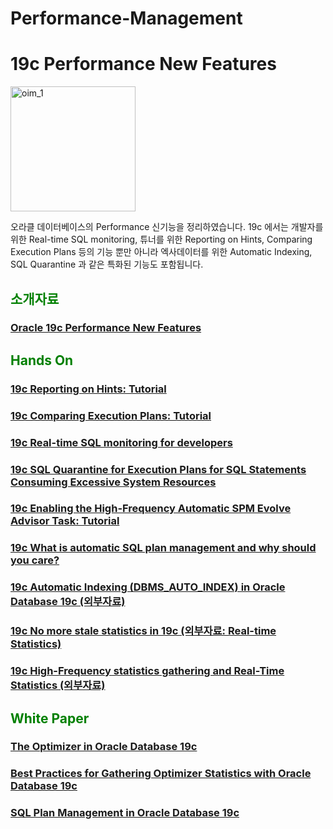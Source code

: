 # Performance-Management

<H1>19c Performance New Features</H1>
<img src="https://github.com/oracle19c-cookbook/Performance-Management/blob/master/developer_realtime_sql_monitoring.jpg" width="200px" title="oim_1" alt="oim_1"></img><br/>

오라클 데이터베이스의 Performance 신기능을 정리하였습니다. 19c 에서는 개발자를 위한 Real-time SQL monitoring, 튜너를 위한 Reporting on Hints, Comparing Execution Plans 등의 기능 뿐만 아니라 엑사데이터를 위한 Automatic Indexing, SQL Quarantine 과 같은 특화된 기능도 포함됩니다. 

<H2><font color="green"> 소개자료 </fornt></H2>
<H3><a href="https://github.com/oracle19c-cookbook/Performance-Management/blob/master/Oracle19c_performance_new_features.pdf"> Oracle 19c Performance New Features </a></H3>

<H2><font color="green"> Hands On </fornt></H2>

<H3><a href="https://docs.oracle.com/en/database/oracle/oracle-database/19/tgsql/influencing-the-optimizer.html#GUID-98F9788B-9162-4A12-9257-CC855A4136B3"> 19c Reporting on Hints: Tutorial </a></H3>


<H3><a href="https://docs.oracle.com/en/database/oracle/oracle-database/19/tgsql/generating-and-displaying-execution-plans.html#GUID-60FF7945-DFA3-4E97-89D0-B4F11543C680"> 19c Comparing Execution Plans: Tutorial </a></H3>


<H3><a href="https://docs.oracle.com/en/database/oracle/oracle-database/19/tgsql/monitoring-database-operations.html#GUID-4048D00E-2635-42C8-A37D-71EFAC619062"> 19c Real-time SQL monitoring for developers </a></H3>

<H3><a href="https://docs.oracle.com/en/database/oracle/oracle-database/19/admin/diagnosing-and-resolving-problems.html#GUID-1CF7E2B7-1BF8-4907-889E-1107CAA83E51"> 19c SQL Quarantine for Execution Plans for SQL Statements Consuming Excessive System Resources </a></H3>


<H3><a href="https://docs.oracle.com/en/database/oracle/oracle-database/19/tgsql/managing-sql-plan-baselines.html#GUID-36D38826-3E92-4313-93A4-076A1F885633"> 19c Enabling the High-Frequency Automatic SPM Evolve Advisor Task: Tutorial </a></H3>


<H3><a href="https://blogs.oracle.com/optimizer/what-is-automatic-sql-plan-management-and-why-should-you-care"> 19c What is automatic SQL plan management and why should you care?  </a></H3>
<H3><a href="https://oracle-base.com/articles/19c/automatic-indexing-19c"> 19c Automatic Indexing (DBMS_AUTO_INDEX) in Oracle Database 19c (외부자료) </a></H3>
<H3><a href="https://connor-mcdonald.com/2019/08/15/no-more-stale-statistics-in-19c/"> 19c No more stale statistics in 19c (외부자료: Real-time Statistics) </a></H3>
<H3><a href="https://medium.com/@FranckPachot/19c-high-frequency-statistics-gathering-and-real-time-statistics-30b9b569266a"> 19c High-Frequency statistics gathering and Real-Time Statistics (외부자료) </a></H3>

<H2><font color="green"> White Paper </fornt></H2>
<H3><a href="https://www.oracle.com/technetwork/database/bi-datawarehousing/twp-optimizer-with-oracledb-19c-5324206.pdf"> The Optimizer in Oracle Database 19c </a></H3>
<H3><a href="https://www.oracle.com/technetwork/database/bi-datawarehousing/twp-bp-for-stats-gather-19c-5324205.pdf"> Best Practices for Gathering Optimizer Statistics with Oracle Database 19c </a></H3>

<H3><a href="https://www.oracle.com/technetwork/database/bi-datawarehousing/twp-sql-plan-mgmt-19c-5324207.pdf"> SQL Plan Management in Oracle Database 19c </a></H3>

